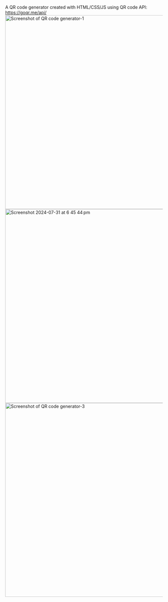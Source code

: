 A QR code generator created with HTML/CSS/JS using QR code API: https://goqr.me/api/ 
<img width="620" alt="Screenshot of QR code generator-1" src="https://github.com/user-attachments/assets/c3bc5cbb-8203-41b3-ac67-7993a4ba5b49">
<img width="620" alt="Screenshot 2024-07-31 at 6 45 44 pm" src="https://github.com/user-attachments/assets/fc60fb04-3e66-4ead-8efb-201a1bfd84c6">
<img width="620" alt="Screenshot of QR code generator-3" src="https://github.com/user-attachments/assets/59391695-3baa-499d-9a52-51bef46922a5">
